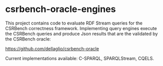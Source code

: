 csrbench-oracle-engines
=======================

This project contains code to evaluate RDF Stream queries for the CSRBench correctness framework. 
Implementing query engines execute the CSRBench queries and produce Json results that are the validated by the CSRBench oracle:

https://github.com/dellaglio/csrbench-oracle

Current implementations available: C-SPARQL, SPARQLStream, CQELS.

